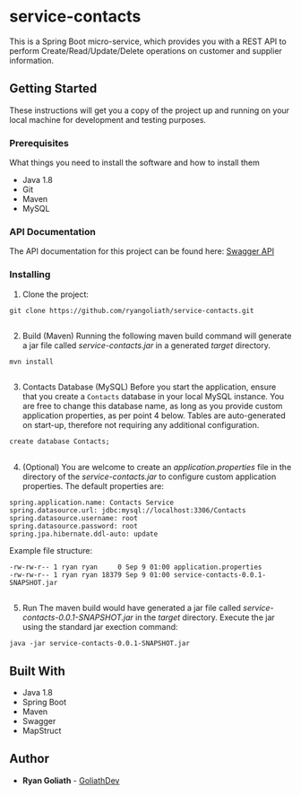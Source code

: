
# service-contacts

This is a Spring Boot micro-service, which provides you with a REST API to perform Create/Read/Update/Delete operations on customer and supplier information.

## Getting Started

These instructions will get you a copy of the project up and running on your local machine for development and testing purposes.

### Prerequisites

What things you need to install the software and how to install them

* Java 1.8
* Git
* Maven
* MySQL

### API Documentation
The API documentation for this project can be found here: [Swagger API](https://app.swaggerhub.com/apis/ryangoliath/service-contacts/1.0.0)

### Installing

1. Clone the project:
```
git clone https://github.com/ryangoliath/service-contacts.git
```
##
2. Build (Maven)
Running the following maven build command will generate a jar file called *service-contacts.jar* in a generated *target* directory. 
```
mvn install
```
##
3. Contacts Database (MySQL)
Before you start the application, ensure that you create a `Contacts` database in your local MySQL instance. You are free to change this database name, as long as you provide custom application properties, as per point 4 below. Tables are auto-generated on start-up, therefore not requiring any additional configuration.
```
create database Contacts;
```
##
4. (Optional) You are welcome to create an *application.properties* file in the directory of the *service-contacts.jar* to configure custom application properties. The default properties are:
```
spring.application.name: Contacts Service
spring.datasource.url: jdbc:mysql://localhost:3306/Contacts
spring.datasource.username: root
spring.datasource.password: root
spring.jpa.hibernate.ddl-auto: update
```
Example file structure:
```
-rw-rw-r-- 1 ryan ryan     0 Sep 9 01:00 application.properties
-rw-rw-r-- 1 ryan ryan 18379 Sep 9 01:00 service-contacts-0.0.1-SNAPSHOT.jar
```
##
5. Run
The maven build would have generated a jar file called *service-contacts-0.0.1-SNAPSHOT.jar* in the *target* directory. Execute the jar using the standard jar exection command:
```
java -jar service-contacts-0.0.1-SNAPSHOT.jar
```

## Built With

* Java 1.8
* Spring Boot
* Maven
* Swagger
* MapStruct

## Author

* **Ryan Goliath** - [GoliathDev](http://goliathdev.com)
